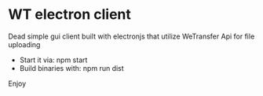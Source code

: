 # WT electron client

Dead simple gui client built with electronjs that utilize WeTransfer Api for file uploading

* Start it via: npm start
* Build binaries with: npm run dist

Enjoy
